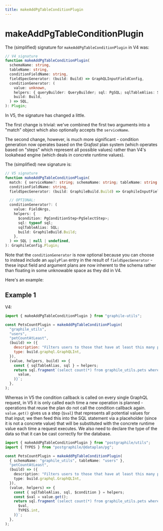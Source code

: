 ```yaml
---
title: makeAddPgTableConditionPlugin
---
```


# makeAddPgTableConditionPlugin

The (simplified) signature for `makeAddPgTableConditionPlugin` in V4 was:

```ts
// V4 signature
function makeAddPgTableConditionPlugin(
  schemaName: string,
  tableName: string,
  conditionFieldName: string,
  fieldSpecGenerator: (build: Build) => GraphQLInputFieldConfig,
  conditionGenerator: (
    value: unknown,
    helpers: { queryBuilder: QueryBuilder; sql: PgSQL; sqlTableAlias: SQL },
    build: Build,
  ) => SQL,
): Plugin;
```

In V5, the signature has changed a little.

The first change is trivial: we've combined the first two arguments into a
"match" object which also optionally accepts the `serviceName`.

The second change, however, is much more significant - condition generation now
operates based on the Gra*fast* plan system (which operates based on "steps"
which represent all possible values) rather than V4's lookahead engine (which
deals in concrete runtime values).

The (simplified) new signature is:

```ts
// V5 signature
function makeAddPgTableConditionPlugin(
  match: { serviceName?: string; schemaName: string; tableName: string },
  conditionFieldName: string,
  fieldSpecGenerator: (build: GraphileBuild.Build) => GraphileInputFieldConfig,

  // OPTIONAL:
  conditionGenerator?: (
    value: FieldArgs,
    helpers: {
      $condition: PgConditionStep<PgSelectStep>;
      sql: typeof sql;
      sqlTableAlias: SQL;
      build: GraphileBuild.Build;
    },
  ) => SQL | null | undefined,
): GraphileConfig.Plugin;
```

Note that the `conditionGenerator` is now optional because you can choose to
instead include an `applyPlan` entry in the result of `fieldSpecGenerator` -
these input field and argument plans are now inherent to the schema rather than
floating in some unknowable space as they did in V4.

Here's an example:

## Example 1

V4:

```js
import { makeAddPgTableConditionPlugin } from "graphile-utils";

const PetsCountPlugin = makeAddPgTableConditionPlugin(
  "graphile_utils",
  "users",
  "petCountAtLeast",
  (build) => ({
    description: "Filters users to those that have at least this many pets",
    type: build.graphql.GraphQLInt,
  }),
  (value, helpers, build) => {
    const { sqlTableAlias, sql } = helpers;
    return sql.fragment`(select count(*) from graphile_utils.pets where pets.user_id = ${sqlTableAlias}.id) >= ${sql.value(
      value,
    )}`;
  },
);
```

Whereas in V5 the condition callback is called on every single GraphQL request,
in V5 it is only called each time a new operation is planned - operations that
reuse the plan do not call the condition callback again. `value.get()` gives us
a step (`$val`) that represents all potential values for that input; we then
feed this into the SQL statement via a placeholder (since it is not a concrete
value) that will be substituted with the concrete runtime value each time a
request executes. We also need to declare the type of the data so that it can
be cast correctly for the database.

```ts
import { makeAddPgTableConditionPlugin } from "postgraphile/utils";
import { TYPES } from "postgraphile/@dataplan/pg";

const PetsCountPlugin = makeAddPgTableConditionPlugin(
  { schemaName: "graphile_utils", tableName: "users" },
  "petCountAtLeast",
  (build) => ({
    description: "Filters users to those that have at least this many pets",
    type: build.graphql.GraphQLInt,
  }),
  (value, helpers) => {
    const { sqlTableAlias, sql, $condition } = helpers;
    const $val = value.get();
    return sql.fragment`(select count(*) from graphile_utils.pets where pets.user_id = ${sqlTableAlias}.id) >= ${$condition.placeholder(
      $val,
      TYPES.int,
    )}`;
  },
);
```
